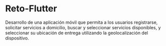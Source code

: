 # Reto-Flutter
Desarrollo de una aplicación móvil que permita a los usuarios registrarse, solicitar servicios a domicilio, buscar y seleccionar servicios disponibles, y seleccionar su ubicación de entrega utilizando la geolocalización del dispositivo.
